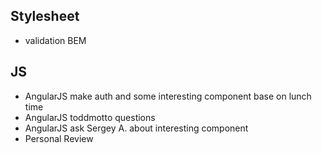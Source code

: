 ## Stylesheet
* validation BEM

## JS
* AngularJS make auth and some interesting component base on lunch time
* AngularJS toddmotto questions
* AngularJS ask Sergey A. about interesting component
* Personal Review